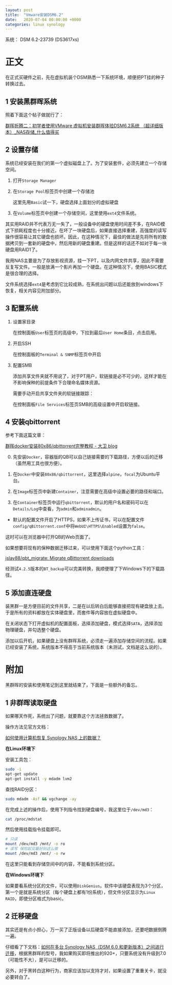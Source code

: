 ```yaml
---
layout: post
title:  "Vmware安装DSM6.2"
date:   2020-07-04 00:00:00 +0000
categories: linux synology
---
```




系统： DSM 6.2-23739 (DS3617xs)



# 正文



在正式买硬件之前，先在虚拟机装个DSM熟悉一下系统环境，顺便把PT挂的种子转换过去。



## 1 安装黑群晖系统

照着下面这个帖子做就行了：

[群晖折腾二：初学者使用VMware 虚拟机安装群晖体验DSM6.2系统 （超详细版本）_NAS存储_什么值得买](https://post.smzdm.com/p/ar0v4orw/)



## 2 设置存储

系统已经安装在我们的第一个虚拟磁盘上了。为了安装套件，必须先建立一个存储空间。

1. 打开`Storage Manager`

2. 在`Storage Pool`标签页中创建一个存储池

   这里先用`Basic`试一下，硬盘选择上面划分的虚拟硬盘

3. 在`Volume`标签页中创建一个存储空间，这里使用`ext4`文件系统。

其实用RAID并不代表万无一失了，一般设备中的硬盘使用时间差不多，在RAID模式下损耗程度也十分接近。在坏了一块硬盘后，如果直接选择重建，高强度的读写操作很容易让其它硬盘也损坏。因此，在这种情况下，最佳的做法是先将所有的数据拷贝到一套新的硬盘中，然后用新的硬盘重建。但是这样的话还不如对于每一块硬盘用RAID1了。

我用NAS主要是为了存放影视资源，挂一下PT，以及内网文件共享，因此不需要反复写文件。一般是放满一个影片再加一个硬盘。在这种情况下，使用BASIC模式是很合理的选择。

文件系统选择`ext4`是考虑到它比较成熟，在系统出问题以后还能放到windows下恢复，相关内容见附加部分。



## 3 配置系统

1. 设置家目录

   在控制面板`User`标签页的高级中，下拉到最后`User Home`条目，点击启用。

2. 开启SSH

   在控制面板的`Terminal & SNMP`标签页中开启

3. 配置SMB

   添加共享文件夹就不用说了，对于PT用户，软链接是必不可少的，这样才能在不影响保种的前提条件下合理命名媒体资源。

   需要手动开启共享文件夹的软链接跟踪：

   在控制面板`File Services`标签页SMB的高级设置中开启软链接。



## 4 安装qbittorrent

参考下面这篇文章：

[群晖docker安装80x86/qbittorrent完整教程 - 大卫 blog](https://www.iyuu.cn/archives/304/)

0. 先安装`Docker`，容器版的QB可以自己链接需要的下载路径，方便以后的迁移（虽然用工具也很方便）。

1. 在`Docker`中安装`80x86/qbittorrent`，这里选择`alpine`，`focal`为Ubuntu平台。

2. 在`Image`标签页中新建`Container`，注意需要在高级中设置必要的路径和端口。

3. 在`Container`标签页中运行`qbittorrent`，默认的用户名和密码可以在`Details/Log`中查看，为`admin`和`adminadmin`。

* 默认的配置文件开启了HTTPS，如果不上传证书，可以在配置文件`config/qBittorrent.conf`中将`WebUI\HTTPS\Enabled`设置为`false`。

这时可以在浏览器中打开QB的Web页面了。

如果想要将现有的保种数据迁移过来，可以使用下面这个python工具：

[jslay88/qbt_migrate: Migrate qBittorrent downloads](https://github.com/jslay88/qbt_migrate)

经测试`4.2.5`版本的`BT_backup`可以完美转换，我顺便理了下Windows下的下载路径。



## 5 添加直连硬盘

装黑群一是方便目前的文件共享，二是在以后转白后能够直接把现有硬盘放上去。于是所有的资料都放在实体硬盘里，而套件等内容放在虚拟硬盘中。

在关闭状态下打开虚拟机的配置面板，选择添加硬盘，模式选择`SATA`，选择添加物理硬盘，并勾选整个硬盘。

添加以后开机，如果硬盘上没有群晖系统，必须走一遍添加存储空间的流程。如果已经安装了系统，系统版本不得高于当前系统版本（未测试，文档是这么说的）。



# 附加

黑群晖的安装和使用笔记到这里就结束了，下面是一些额外的备忘。



## 1 非群晖读取硬盘

如果哪天作死，系统出了问题，就要靠这个方法拯救数据了。

操作方法见官方文档：

[如何使用计算机恢复 Synology NAS 上的数据？](https://www.synology.com/zh-cn/knowledgebase/DSM/tutorial/Storage/How_can_I_recover_data_from_my_DiskStation_using_a_PC)

**在Linux环境下**

安装工具包：

```bash
sudo -i
apt-get update
apt-get install -y mdadm lvm2
```

查找RAID分区：

```bash
sudo mdadm -Asf && vgchange -ay
```

在完成上述的操作后，使用下列指令找到硬盘编号，我这里位于`/dev/md3`：

```bash
cat /proc/mdstat
```

然后使用挂载指令挂载即可。

```bash
# 只读
mount /dev/md3 /mnt/ -o ro
# 读写 保险起见最好别这么做
mount /dev/md3 /mnt/ -o rw
```

在这里只能看到存储空间中的内容，不能看到系统分区。

**在Windows环境下**

如果要看系统分区的文件，可以使用`DiskGenius`。软件中该硬盘表现为3个分区，第一个是就是系统分区（每个硬盘上都有1份系统），但文件分区显示为`Linux RAID`，即使分区格式为basic。



## 2 迁移硬盘

其实还是有点小担心，万一买了正版设备以后硬盘不能直接添加，还要吧数据倒腾一遍。

仔细看了下文档：[如何在多台 Synology NAS（DSM 6.0 和更新版本）之间进行迁移](https://www.synology.com/zh-cn/knowledgebase/DSM/tutorial/General_Setup/How_to_migrate_between_Synology_NAS_DSM_6_0_and_later)，根据黑群晖的型号，我如果购买即将推出的920+，只要系统没有升级到7.0（可能性不大），是可以迁移的。

另外，对于黑转白这种行为，商家应该加以支持才对，如果设置了重重关卡，就没必要转白了。


